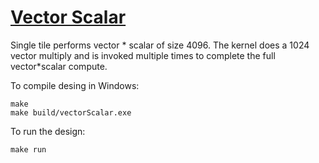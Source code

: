 <!---//===- README.md --------------------------*- Markdown -*-===//
//
// This file is licensed under the Apache License v2.0 with LLVM Exceptions.
// See https://llvm.org/LICENSE.txt for license information.
// SPDX-License-Identifier: Apache-2.0 WITH LLVM-exception
//
// Copyright (C) 2022, Advanced Micro Devices, Inc.
// 
//===----------------------------------------------------------------------===//-->

# <ins>Vector Scalar</ins>

Single tile performs vector * scalar of size 4096. The kernel does a 1024 vector multiply and is invoked multiple times to complete the full vector*scalar compute.

To compile desing in Windows:
```
make
make build/vectorScalar.exe
```

To run the design:
```
make run
```
